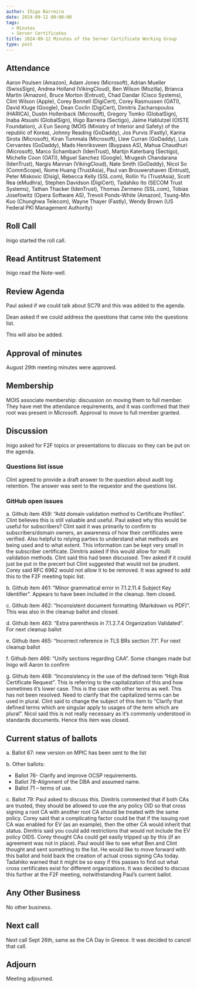 ```yaml
---
author: Iñigo Barreira
date: 2024-09-12 00:00:00
tags:
  - Minutes
  - Server Certificates
title: 2024-09-12 Minutes of the Server Certificate Working Group
type: post
---
```


## Attendance

Aaron Poulsen (Amazon), Adam Jones (Microsoft), Adrian Mueller (SwissSign), Andrea Holland (VikingCloud), Ben Wilson (Mozilla), Brianca Martin (Amazon), Bruce Morton (Entrust), Chad Dandar (Cisco Systems), Clint Wilson (Apple), Corey Bonnell (DigiCert), Corey Rasmussen (OATI), David Kluge (Google), Dean Coclin (DigiCert), Dimitris Zacharopoulos (HARICA), Dustin Hollenback (Microsoft), Gregory Tomko (GlobalSign), Inaba Atsushi (GlobalSign), Iñigo Barreira (Sectigo), Jaime Hablutzel (OISTE Foundation), Ji Eun Seong (MOIS (Ministry of Interior and Safety) of the republic of Korea), Johnny Reading (GoDaddy), Jos Purvis (Fastly), Karina Sirota (Microsoft), Kiran Tummala (Microsoft), Llew Curran (GoDaddy), Luis Cervantes (GoDaddy), Mads Henriksveen (Buypass AS), Mahua Chaudhuri (Microsoft), Marco Schambach (IdenTrust), Martijn Katerbarg (Sectigo), Michelle Coon (OATI), Miguel Sanchez (Google), Mrugesh Chandarana (IdenTrust), Nargis Mannan (VikingCloud), Nate Smith (GoDaddy), Nicol So (CommScope), Nome Huang (TrustAsia), Paul van Brouwershaven (Entrust), Peter Miskovic (Disig), Rebecca Kelly (SSL.com), Rollin Yu (TrustAsia), Scott Rea (eMudhra), Stephen Davidson (DigiCert), Tadahiko Ito (SECOM Trust Systems), Tathan Thacker (IdenTrust), Thomas Zermeno (SSL.com), Tobias Josefowitz (Opera Software AS), Trevoli Ponds-White (Amazon), Tsung-Min Kuo (Chunghwa Telecom), Wayne Thayer (Fastly), Wendy Brown (US Federal PKI Management Authority)

## Roll Call

Inigo started the roll call. 

## Read Antitrust Statement

Inigo read the Note-well.

## Review Agenda

Paul asked if we could talk about SC79 and this was added to the agenda.

Dean asked if we could address the questions that came into the questions list. 

This will also be added.

## Approval of minutes

August 29th meeting minutes were approved.

## Membership

MOIS associate membership: discussion on moving them to full member. They have met the attendance requirements, and it was confirmed that their root was present in Microsoft. Approval to move to full member granted.

## Discussion

Inigo asked for F2F topics or presentations to discuss so they can be put on the agenda. 

### Questions list issue

Clint agreed to provide a draft answer to the question about audit log retention. The answer was sent to the requestor and the questions list.

### GitHub open issues

a.	Github item 459: “Add domain validation method to Certificate Profiles”. Clint believes this is still valuable and useful. Paul asked why this would be useful for subscribers? Clint said it was primarily to confirm to subscribers/domain owners, an awareness of how their certificates were verified. Also helpful to relying parties to understand what methods are being used and to what extent. This information can be kept very small in the subscriber certificate. Dimitris asked if this would allow for multi validation methods. Clint said this had been discussed. Trev asked if it could just be put in the precert but Clint suggested that would not be prudent. Corey said RFC 6962 would not allow it to be removed. It was agreed to add this to the F2F meeting topic list.

b.	Github item 461: “Minor grammatical error in 7.1.2.11.4 Subject Key Identifier”. Appears to have been included in the cleanup. Item closed.

c.	Github item 462: “Inconsistent document formatting (Markdown vs PDF)”. This was also in the cleanup ballot and closed.

d.	Github item 463: “Extra parenthesis in 7.1.2.7.4 Organization Validated”. For next cleanup ballot

e.	Github item 465: “Incorrect reference in TLS BRs section 7.1”. For next cleanup ballot

f.	Github item 466: “Unify sections regarding CAA”. Some changes made but Inigo will Aaron to confirm

g.	Github item 468: “Inconsistency in the use of the defined term “High Risk Certificate Request”. This is referring to the capitalization of this and how sometimes it’s lower case. This is the case with other terms as well. This has not been resolved. Need to clarify that the capitalized terms can be used in plural. Clint said to change the subject of this item to “Clarify that defined terms which are singular apply to usages of the term which are plural”. Nicol said this is not really necessary as it’s commonly understood in standards documents. Hence this item was closed.

## Current status of ballots

a.	Ballot 67: new version on MPIC has been sent to the list

b.	Other ballots: 
- Ballot 76- Clarify and improve OCSP requirements. 
- Ballot 78-Alignment of the DBA and assumed name. 
- Ballot 71 – terms of use. 

c.	Ballot 79: Paul asked to discuss this.  Dimitris commented that if both CAs are trusted, they should be allowed to use the any policy OID so that cross signing a root CA with another root CA should be treated with the same policy. Corey said that a complicating factor could be that if the issuing root CA was enabled for EV (as an example), then the other CA would inherit that status. Dimitris said you could add restrictions that would not include the EV policy OIDS. Corey thought CAs could get easily tripped up by this (if an agreement was not in place). Paul would like to see what Ben and Clint thought and sent something to the list. He would like to move forward with this ballot and hold back the creation of actual cross signing CAs today. Tadahiko warned that it might be so easy if this passes to find out what cross certificates exist for different organizations. It was decided to discuss this further at the F2F meeting, notwithstanding Paul’s current ballot. 

## Any Other Business

No other business.

## Next call

Next call Sept 26th, same as the CA Day in Greece. It was decided to cancel that call.

## Adjourn

Meeting adjourned.
